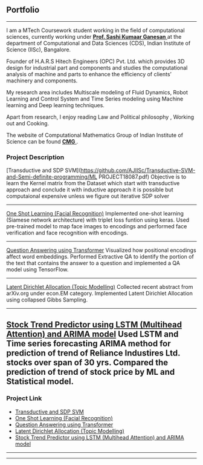 ## Portfolio


---

I am a MTech Coursework student working in the field of computational sciences, currently working under  <a href = "http://cds.iisc.ac.in/faculty/sashi/" target = "blank"> <b>Prof. Sashi Kumaar Ganesan</b> </a> at the department of Computational and Data Sciences (CDS), Indian Institute of Science (IISc), Bangalore. 

Founder of H.A.R.S Hitech Engineers (OPC) Pvt. Ltd. which provides 3D design for industrial part and components and studies the computational analysis of machine and parts to enhance the efficiency of clients’ machinery and components.

My research area includes Multiscale modeling of Fluid Dynamics, Robot Learning and Control System and Time Series modeling using Machine learning and Deep learning techniques.

Apart from research, I enjoy reading Law and Political philosophy , Working out and Cooking.

The website of Computational Mathematics Group of Indian Institute of Science can be found <a href = "https://cmg.cds.iisc.ac.in/" target = "blank"> <b>CMG</b> </a>.




### Project Description

[Transductive and SDP SVM](https://github.com/AJIISc/Transductive-SVM-and-Semi-definite-programming/ML PROJECT18087.pdf)
Objective is to learn the Kernel matrix from the Dataset which start with transductive approach and conclude it with inductive approach it is possible but computaional expensive unless we figure out iterative SDP solver

---

[One Shot Learning (Facial Recognition)](/sample_page)
Implemented one-shot learning (Siamese network architecture) with triplet loss funtion using keras.
Used pre-trained model to map face images to encodings and performed face verification and face recognition with encodings.

---
[Question Answering using Transformer](/pdf/sample_presentation.pdf)
Visualized how positional encodings affect word embeddings.
Performed Extractive QA to identify the portion of the text that contains the answer to a question and implemented a QA model using TensorFlow.

---
[Latent Dirichlet Allocation (Topic Modelling)](http://example.com/)
Collected recent abstract from arXiv.org under econ.EM category.
Implemented Latent Dirichlet Allocation using collapsed Gibbs Sampling.

---
[Stock Trend Predictor using LSTM (Multihead Attention) and ARIMA model](http://example.com/)
Used LSTM and Time series forecasting ARIMA method for prediction of trend of Reliance Industires Ltd. stocks over span of 30 yrs.
Compared the prediction of trend of stock price by ML and Statistical model.
---


### Project Link

- [Transductive and SDP SVM](https://github.com/AJIISc/Transductive-SVM-and-Semi-definite-programming.git)
- [One Shot Learning (Facial Recognition)](http://example.com/)
- [Question Answering using Transformer](http://example.com/)
- [Latent Dirichlet Allocation (Topic Modelling)](http://example.com/)
- [Stock Trend Predictor using LSTM (Multihead Attention) and ARIMA model](http://example.com/)

---




---

